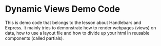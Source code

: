 # Dynamic Views Demo Code

This is demo code that belongs to the lesson about Handlebars and Express. It mainly tries to demonstrate how to render webpages (views) on data, how to use a layout file and how to divide up your html in reusable components (called partials).



